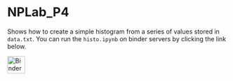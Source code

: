 # NPLab_P4
Shows how to create a simple histogram from a series of values stored in `data.txt`.
You can run the `histo.ipynb` on binder servers by clicking the link below.

<a href="https://mybinder.org/v2/gh/theofil/binderEvn/main?urlpath=git-pull%3Frepo%3Dhttps%253A%252F%252Fgithub.com%252Ftheofil%252FNPLab_P4%26urlpath%3Dtree%252FNPLab_P4%252F%26branch%3Dmaster"><img border="0" alt="Binder" src="https://mybinder.org/badge_logo.svg" height="40" align="center"> </a>

